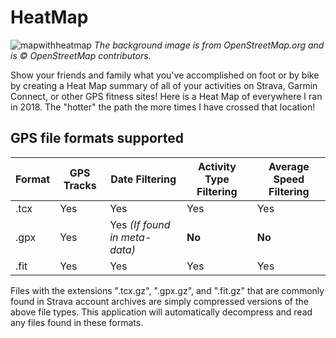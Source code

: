# HeatMap
![mapwithheatmap](https://user-images.githubusercontent.com/12504656/50500738-d88b2000-0a18-11e9-8eee-d385a89584e3.png)
*The background image is from OpenStreetMap.org and is © OpenStreetMap contributors.* 

Show your friends and family what you've accomplished on foot or by bike by creating a Heat Map summary of all of your activities on Strava, Garmin Connect, or other GPS fitness sites! Here is a Heat Map of everywhere I ran in 2018. The "hotter" the path the more times I have crossed that location!
## GPS file formats supported

| Format | GPS Tracks | Date Filtering | Activity Type Filtering | Average Speed Filtering | 
| --- | --- | --- | --- | --- |
| .tcx | Yes | Yes | Yes | Yes |
| .gpx | Yes | Yes *(If found in meta-data)* | **No** | **No** |
| .fit | Yes | Yes | Yes | Yes |

Files with the extensions ".tcx.gz", ".gpx.gz", and ".fit.gz" that are commonly found in Strava account archives are simply compressed versions of the above file types. This application will automatically decompress and read any files found in these formats.
